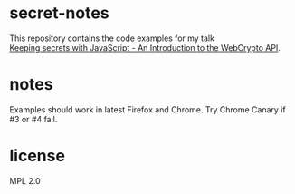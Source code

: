 # secret-notes

This repository contains the code examples for my talk  
[Keeping secrets with JavaScript - An Introduction to the WebCrypto API](https://timtaubert.de/talks/keeping-secrets-with-javascript/).

# notes

Examples should work in latest Firefox and Chrome. Try Chrome Canary if #3 or #4 fail.

# license

MPL 2.0
